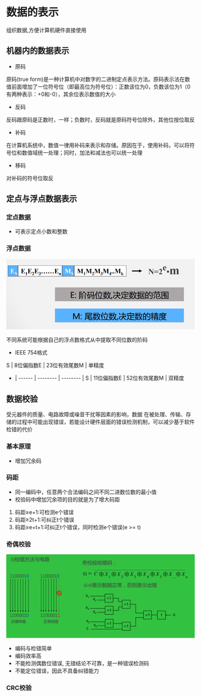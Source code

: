 # 数据的表示

组织数据,方便计算机硬件直接使用

## 机器内的数据表示

- 原码

原码(true form)是一种计算机中对数字的二进制定点表示方法。原码表示法在数值前面增加了一位符号位（即最高位为符号位）：正数该位为0，负数该位为1（0有两种表示：+0和-0），其余位表示数值的大小

- 反码

反码跟原码是正数时，一样；负数时，反码就是原码符号位除外，其他位按位取反

- 补码

在计算机系统中，数值一律用补码来表示和存储。原因在于，使用补码，可以将符号位和数值域统一处理；同时，加法和减法也可以统一处理

- 移码

对补码的符号位取反

## 定点与浮点数据表示

### 定点数据

- 可表示定点小数和整数

### 浮点数据

![批注 2020-01-10 135646](/assets/批注%202020-01-10%20135646.png)

不同系统可能根据自己的浮点数格式从中提取不同位数的阶码

- IEEE 754格式

S | 8位偏指数E | 23位有效尾数M | 单精度
- | ------ | -------- | --------
  | S      | 11位偏指数E  | 52位有效尾数M | 双精度

## 数据校验

受元器件的质量、电路故障或噪音干扰等因素的影响，数据 在被处理、传输、存储的过程中可能出现错误，若能设计硬件层面的错误检测机制，可以减少基于软件检错的代价

### 基本原理

- 增加冗余码

### 码距

- 同一编码中，任意两个合法编码之间不同二进数位数的最小值
- 校验码中增加冗余项的目的就是为了增大码距

1) 码距≥e+1:可检测e个错误
2) 码距≥2t+1:可纠正t个错误
3) 码距≥e+t+1:可纠正t个错误，同时检测e个错误(e >= t)

### 奇偶校验

![批注 2020-01-11 091806](/assets/批注%202020-01-11%20091806.png)

- 编码与检错简单
- 编码效率高
- 不能检测偶数位错误, 无错结论不可靠，是一种错误检测码
- 不能定位错误，因此不具备纠错能力

### CRC校验

